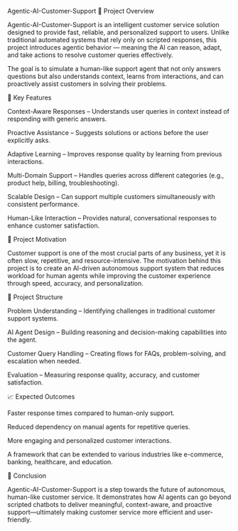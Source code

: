 Agentic-AI-Customer-Support
📌 Project Overview

Agentic-AI-Customer-Support is an intelligent customer service solution designed to provide fast, reliable, and personalized support to users. Unlike traditional automated systems that rely only on scripted responses, this project introduces agentic behavior — meaning the AI can reason, adapt, and take actions to resolve customer queries effectively.

The goal is to simulate a human-like support agent that not only answers questions but also understands context, learns from interactions, and can proactively assist customers in solving their problems.

🎯 Key Features

Context-Aware Responses – Understands user queries in context instead of responding with generic answers.

Proactive Assistance – Suggests solutions or actions before the user explicitly asks.

Adaptive Learning – Improves response quality by learning from previous interactions.

Multi-Domain Support – Handles queries across different categories (e.g., product help, billing, troubleshooting).

Scalable Design – Can support multiple customers simultaneously with consistent performance.

Human-Like Interaction – Provides natural, conversational responses to enhance customer satisfaction.

🚀 Project Motivation

Customer support is one of the most crucial parts of any business, yet it is often slow, repetitive, and resource-intensive. The motivation behind this project is to create an AI-driven autonomous support system that reduces workload for human agents while improving the customer experience through speed, accuracy, and personalization.

📂 Project Structure

Problem Understanding – Identifying challenges in traditional customer support systems.

AI Agent Design – Building reasoning and decision-making capabilities into the agent.

Customer Query Handling – Creating flows for FAQs, problem-solving, and escalation when needed.

Evaluation – Measuring response quality, accuracy, and customer satisfaction.

📈 Expected Outcomes

Faster response times compared to human-only support.

Reduced dependency on manual agents for repetitive queries.

More engaging and personalized customer interactions.

A framework that can be extended to various industries like e-commerce, banking, healthcare, and education.

📌 Conclusion

Agentic-AI-Customer-Support is a step towards the future of autonomous, human-like customer service. It demonstrates how AI agents can go beyond scripted chatbots to deliver meaningful, context-aware, and proactive support—ultimately making customer service more efficient and user-friendly.